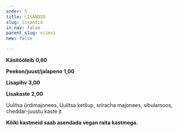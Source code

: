 ```yaml
---
order: 5
title: LISANDID
slug: lisandid
in_nav: false
parent_slug: viimsi
new: false

---
```

**Käsitööleib** **0,60**

**Peekon/juust/jalapeno** **1,00**

**Lisapihv** **3,00**

**Lisakaste** **2,00**

Uulitsa ürdimajonees, Uulitsa ketšup, sriracha majonees, sibulamoos, cheddar-juustu kaste jt

**Kõiki kastmeid saab asendada vegan raita kastmega.**